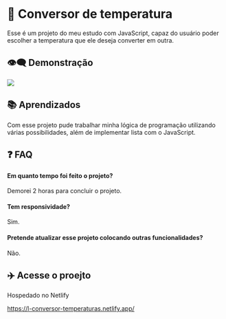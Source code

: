 
# 👋 Conversor de temperatura

Esse é um projeto do meu estudo com JavaScript, capaz do usuário poder escolher a temperatura que ele deseja converter em outra.
## 👁️‍🗨️ Demonstração
![](https://cdn.discordapp.com/attachments/821534696433123348/1070850256583004311/Novo_projeto.gif)
## 📚 Aprendizados
Com esse projeto pude trabalhar minha lógica de programação utilizando várias possibilidades, além de implementar lista com o JavaScript.
## ❓ FAQ

#### Em quanto tempo foi feito o projeto?

Demorei 2 horas para concluir o projeto.
#### Tem responsividade?

Sim.

#### Pretende atualizar esse projeto colocando outras funcionalidades?

Não.
## ✈️ Acesse o proejto

Hospedado no Netlify

https://l-conversor-temperaturas.netlify.app/
